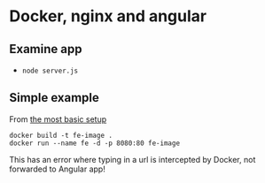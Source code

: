 # Docker, nginx and angular

## Examine app

- `node server.js`

## Simple example

From [the most basic setup](https://hub.docker.com/_/nginx/)

```
docker build -t fe-image .
docker run --name fe -d -p 8080:80 fe-image
```

This has an error where typing in a url is intercepted by Docker, not forwarded to Angular app!
